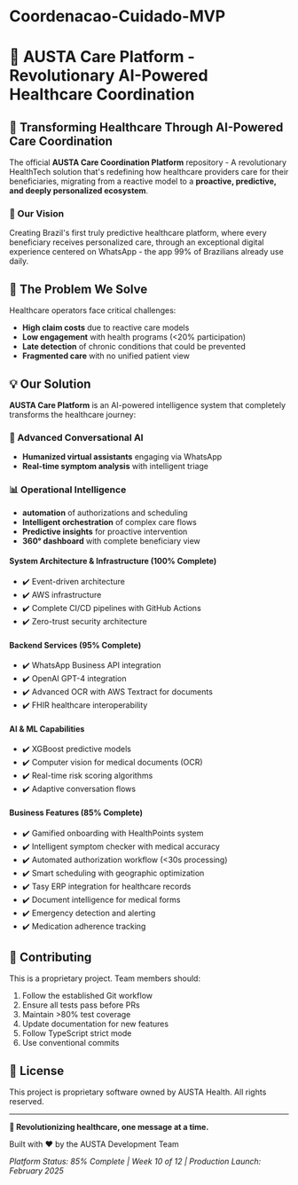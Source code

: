 # Coordenacao-Cuidado-MVP
# 🏥 AUSTA Care Platform - Revolutionary AI-Powered Healthcare Coordination

## 🚀 Transforming Healthcare Through AI-Powered Care Coordination

The official **AUSTA Care Coordination Platform** repository - A revolutionary HealthTech solution that's redefining how healthcare providers care for their beneficiaries, migrating from a reactive model to a **proactive, predictive, and deeply personalized ecosystem**.

### 🌟 Our Vision

Creating Brazil's first truly predictive healthcare platform, where every beneficiary receives personalized care, through an exceptional digital experience centered on WhatsApp - the app 99% of Brazilians already use daily.

## 🎯 The Problem We Solve

Healthcare operators face critical challenges:

- **High claim costs** due to reactive care models
- **Low engagement** with health programs (<20% participation)
- **Late detection** of chronic conditions that could be prevented
- **Fragmented care** with no unified patient view

## 💡 Our Solution

**AUSTA Care Platform** is an AI-powered intelligence system that completely transforms the healthcare journey:

### 🤖 Advanced Conversational AI
- **Humanized virtual assistants** engaging via WhatsApp
- **Real-time symptom analysis** with intelligent triage

### 📊 Operational Intelligence
- **automation** of authorizations and scheduling
- **Intelligent orchestration** of complex care flows
- **Predictive insights** for proactive intervention
- **360° dashboard** with complete beneficiary view

#### **System Architecture & Infrastructure (100% Complete)**
- ✔️ Event-driven architecture
- ✔️ AWS infrastructure
- ✔️ Complete CI/CD pipelines with GitHub Actions
- ✔️ Zero-trust security architecture

#### **Backend Services (95% Complete)**
- ✔️ WhatsApp Business API integration
- ✔️ OpenAI GPT-4 integration
- ✔️ Advanced OCR with AWS Textract for documents
- ✔️ FHIR healthcare interoperability

#### **AI & ML Capabilities**
- ✔️ XGBoost predictive models
- ✔️ Computer vision for medical documents (OCR)
- ✔️ Real-time risk scoring algorithms
- ✔️ Adaptive conversation flows

#### **Business Features (85% Complete)**
- ✔️ Gamified onboarding with HealthPoints system
- ✔️ Intelligent symptom checker with medical accuracy
- ✔️ Automated authorization workflow (<30s processing)
- ✔️ Smart scheduling with geographic optimization
- ✔️ Tasy ERP integration for healthcare records
- ✔️ Document intelligence for medical forms
- ✔️ Emergency detection and alerting
- ✔️ Medication adherence tracking


## 🤝 Contributing

This is a proprietary project. Team members should:

1. Follow the established Git workflow
2. Ensure all tests pass before PRs
3. Maintain >80% test coverage
4. Update documentation for new features
5. Follow TypeScript strict mode
6. Use conventional commits

## 📝 License

This project is proprietary software owned by AUSTA Health. All rights reserved.

---

**🚀 Revolutionizing healthcare, one message at a time.**

Built with ❤️ by the AUSTA Development Team

*Platform Status: 85% Complete | Week 10 of 12 | Production Launch: February 2025*
